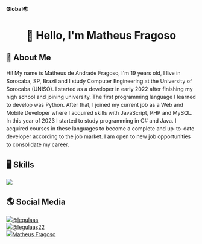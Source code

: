 <h4>Global🌏</h4>
<h1 align="center">👋 Hello, I'm Matheus Fragoso</h1>

<!--
**legulaas/legulaas** is a ✨ _special_ ✨ repository because its `README.md` (this file) appears on your GitHub profile.

Here are some ideas to get you started:

- 🔭 I’m currently working on ...
- 🌱 I’m currently learning ...
- 👯 I’m looking to collaborate on ...
- 🤔 I’m looking for help with ...
- 💬 Ask me about ...
- 📫 How to reach me: ...
- 😄 Pronouns: ...
- ⚡ Fun fact: ...
-->

<h2 align="left"> 💬 About Me </h2>
<p style="line-height: 1.5">
  Hi! My name is Matheus de Andrade Fragoso, I'm 19 years old, I live in Sorocaba, SP, Brazil and  I study Computer Engineering at the University of Sorocaba (UNISO).
  I started as a developer in early 2022 after finishing my high school and joining university. The first programming language I learned to develop was Python. After that, I joined my current job as a Web and Mobile Developer where I acquired skills with JavaScript, PHP and MySQL. 
  In this year of 2023 I started to study programming in C# and Java. I acquired courses in these languages to become a complete and up-to-date developer according to the job market. I am open to new job opportunities to consolidate my career.</p>
  
<h2 align="left">🖥️ Skills </h2>
<p align="left">
  <a>
    <img src="https://skillicons.dev/icons?i=cs,java,py,php,mysql,git,github,html,css,bootstrap,dotnet,discord&perline=6" />
  </a>
</p>

<h2 align="left">🌎 Social Media</h2>
<a href="https://www.instagram.com/legulaas/"><img src="https://skillicons.dev/icons?i=instagram" /><span>@legulaas</span></a><br>
<a href="https://twitter.com/legulaas22"><img src="https://skillicons.dev/icons?i=twitter" /><span>@legulaas22</span></a><br>
<a href="https://www.linkedin.com/in/matheus-fragoso-79876823b/"><img src="https://skillicons.dev/icons?i=linkedin" /><span>Matheus Fragoso</span></a><br>

          
          


